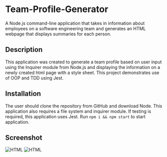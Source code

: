 # Team-Profile-Generator
A Node.js command-line application that takes in information about employees on a software engineering team and generates an HTML webpage that displays summaries for each person.

## Description
This application was created to generate a team profile based on user input using the Inquirer module from Node.js and displaying the information on a newly created html page with a style sheet. This project demonstrates use of OOP and TDD using Jest.

## Installation
The user should clone the repository from GitHub and download Node. This application also requires a file system and inquirer module. If testing is required, this application uses Jest. Run `npm i && npm start` to start application. 

## Screenshot
![HTML]("./assets/images/html.jpg")
![HTML]("./assets/images/terminal.jpg")